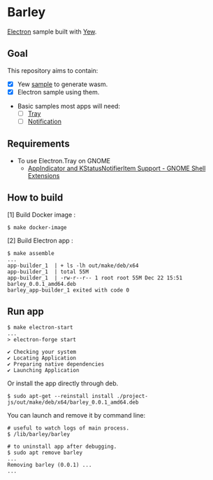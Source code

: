 # Barley

[Electron](https://github.com/electron/electron) sample built with [Yew](https://github.com/yewstack/yew).

## Goal

This repository aims to contain:

* [x] Yew [sample](https://yew.rs/docs/en/getting-started/build-a-sample-app) to generate wasm.
* [x] Electron sample using them.
* Basic samples most apps will need:
  * [ ] [Tray](https://www.electronjs.org/docs/api/tray)
  * [ ] [Notification](https://www.electronjs.org/docs/tutorial/notifications)

## Requirements

* To use Electron.Tray on GNOME
  * [AppIndicator and KStatusNotifierItem Support - GNOME Shell Extensions](https://extensions.gnome.org/extension/615/appindicator-support/)

## How to build

[1] Build Docker image :

```
$ make docker-image
```

[2] Build Electron app :

```
$ make assemble
...
app-builder_1  | + ls -lh out/make/deb/x64
app-builder_1  | total 55M
app-builder_1  | -rw-r--r-- 1 root root 55M Dec 22 15:51 barley_0.0.1_amd64.deb
barley_app-builder_1 exited with code 0
```

## Run app

```
$ make electron-start
...
> electron-forge start

✔ Checking your system
✔ Locating Application
✔ Preparing native dependencies
✔ Launching Application
```

Or install the app directly through deb.

```
$ sudo apt-get --reinstall install ./project-js/out/make/deb/x64/barley_0.0.1_amd64.deb
```

You can launch and remove it by command line:

```
# useful to watch logs of main process.
$ /lib/barley/barley

# to uninstall app after debugging.
$ sudo apt remove barley
...
Removing barley (0.0.1) ...
...
```
